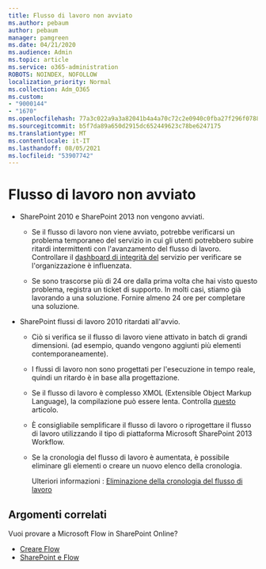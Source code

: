 ```yaml
---
title: Flusso di lavoro non avviato
ms.author: pebaum
author: pebaum
manager: pamgreen
ms.date: 04/21/2020
ms.audience: Admin
ms.topic: article
ms.service: o365-administration
ROBOTS: NOINDEX, NOFOLLOW
localization_priority: Normal
ms.collection: Adm_O365
ms.custom:
- "9000144"
- "1670"
ms.openlocfilehash: 77a3c022a9a3a82041b4a4a70c72c2e0940c0fba27f296f07881e3abebf1e464
ms.sourcegitcommit: b5f7da89a650d2915dc652449623c78be6247175
ms.translationtype: MT
ms.contentlocale: it-IT
ms.lasthandoff: 08/05/2021
ms.locfileid: "53907742"
---
```

# <a name="workflow-is-not-starting"></a>Flusso di lavoro non avviato

- SharePoint 2010 e SharePoint 2013 non vengono avviati.

    - Se il flusso di lavoro non viene avviato, potrebbe verificarsi un problema temporaneo del servizio in cui gli utenti potrebbero subire ritardi intermittenti con l'avanzamento del flusso di lavoro. Controllare il [dashboard di integrità del](https://admin.microsoft.com/AdminPortal/Home/servicehealth) servizio per verificare se l'organizzazione è influenzata.

    - Se sono trascorse più di 24 ore dalla prima volta che hai visto questo problema, registra un ticket di supporto. In molti casi, stiamo già lavorando a una soluzione. Fornire almeno 24 ore per completare una soluzione.

- SharePoint flussi di lavoro 2010 ritardati all'avvio.

    - Ciò si verifica se il flusso di lavoro viene attivato in batch di grandi dimensioni. (ad esempio, quando vengono aggiunti più elementi contemporaneamente).

    - I flussi di lavoro non sono progettati per l'esecuzione in tempo reale, quindi un ritardo è in base alla progettazione.

   -  Se il flusso di lavoro è complesso XMOL (Extensible Object Markup Language), la compilazione può essere lenta. Controlla [questo](https://support.microsoft.com//kb/3043697) articolo.

    - È consigliabile semplificare il flusso di lavoro o riprogettare il flusso di lavoro utilizzando il tipo di piattaforma Microsoft SharePoint 2013 Workflow.

    - Se la cronologia del flusso di lavoro è aumentata, è possibile eliminare gli elementi o creare un nuovo elenco della cronologia.

        Ulteriori informazioni : [Eliminazione della cronologia del flusso di lavoro](https://blogs.technet.microsoft.com/marj/2015/08/07/sharepoint-2010-workflows-best-practice-purge-workflow-history-list-items/)


## <a name="related-topics"></a>Argomenti correlati
Vuoi provare a Microsoft Flow in SharePoint Online?
- [Creare Flow](https://support.office.com/article/Create-a-flow-for-a-list-or-library-in-SharePoint-Online-or-OneDrive-for-Business-a9c3e03b-0654-46af-a254-20252e580d01) 
- [SharePoint e Flow](https://flow.microsoft.com/blog/sharepoint-and-flow/) 
